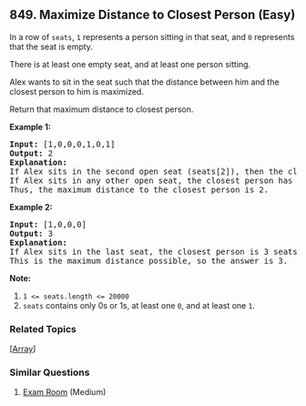 <!--|This file generated by command(leetcode description); DO NOT EDIT.    |-->
<!--+----------------------------------------------------------------------+-->
<!--|@author    Openset <openset.wang@gmail.com>                           |-->
<!--|@link      https://github.com/openset                                 |-->
<!--|@home      https://github.com/openset/leetcode                        |-->
<!--+----------------------------------------------------------------------+-->

## 849. Maximize Distance to Closest Person (Easy)

<p>In a row of <code>seats</code>, <code>1</code> represents a person sitting in that seat, and <code>0</code> represents that the seat is empty.&nbsp;</p>

<p>There is at least one empty seat, and at least one person sitting.</p>

<p>Alex wants to sit in the seat such that the distance between him and the closest person to him is maximized.&nbsp;</p>

<p>Return that maximum distance to closest person.</p>

<div>
<p><strong>Example 1:</strong></p>

<pre>
<strong>Input: </strong><span id="example-input-1-1">[1,0,0,0,1,0,1]</span>
<strong>Output: </strong><span id="example-output-1">2</span>
<strong>Explanation: </strong>
If Alex sits in the second open seat (seats[2]), then the closest person has distance 2.
If Alex sits in any other open seat, the closest person has distance 1.
Thus, the maximum distance to the closest person is 2.</pre>

<div>
<p><strong>Example 2:</strong></p>

<pre>
<strong>Input: </strong><span id="example-input-2-1">[1,0,0,0]</span>
<strong>Output: </strong><span id="example-output-2">3</span>
<strong>Explanation: </strong>
If Alex sits in the last seat, the closest person is 3 seats away.
This is the maximum distance possible, so the answer is 3.
</pre>

<p><strong>Note:</strong></p>

<ol>
	<li><code>1 &lt;= seats.length &lt;= 20000</code></li>
	<li><code>seats</code>&nbsp;contains only 0s or 1s, at least one <code>0</code>, and at least one <code>1</code>.</li>
</ol>
</div>
</div>


### Related Topics
  [[Array](https://github.com/openset/leetcode/tree/master/tag/array/README.md)]

### Similar Questions
  1. [Exam Room](https://github.com/openset/leetcode/tree/master/problems/exam-room) (Medium)
